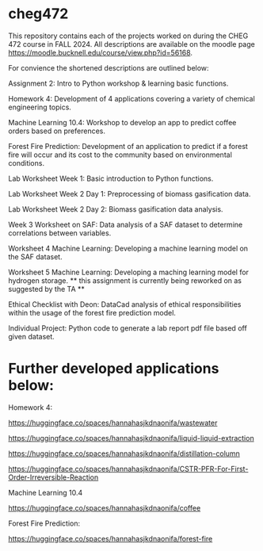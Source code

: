 # cheg472
This repository contains each of the projects worked on during the CHEG 472 course in FALL 2024. All descriptions are available on the moodle page https://moodle.bucknell.edu/course/view.php?id=56168. 

For convience the shortened descriptions are outlined below:

Assignment 2: Intro to Python workshop & learning basic functions.

Homework 4: Development of 4 applications covering a variety of chemical engineering topics.

Machine Learning 10.4: Workshop to develop an app to predict coffee orders based on preferences.

Forest Fire Prediction: Development of an application to predict if a forest fire will occur and its cost to the community based on environmental conditions.

Lab Worksheet Week 1: Basic introduction to Python functions.

Lab Worksheet Week 2 Day 1: Preprocessing of biomass gasification data.

Lab Worksheet Week 2 Day 2: Biomass gasification data analysis.

Week 3 Worksheet on SAF: Data analysis of a SAF dataset to determine correlations between variables.

Worksheet 4 Machine Learning: Developing a machine learning model on the SAF dataset.

Worksheet 5 Machine Learning: Developing a maching learning model for hydrogen storage. ** this assignment is currently being reworked on as suggested by the TA **

Ethical Checklist with Deon: DataCad analysis of ethical responsibilities within the usage of the forest fire prediction model.

Individual Project: Python code to generate a lab report pdf file based off given dataset.

# Further developed applications below:

Homework 4:

https://huggingface.co/spaces/hannahasjkdnaonifa/wastewater

https://huggingface.co/spaces/hannahasjkdnaonifa/liquid-liquid-extraction

https://huggingface.co/spaces/hannahasjkdnaonifa/distillation-column 

https://huggingface.co/spaces/hannahasjkdnaonifa/CSTR-PFR-For-First-Order-Irreversible-Reaction 

Machine Learning 10.4

https://huggingface.co/spaces/hannahasjkdnaonifa/coffee

Forest Fire Prediction:

https://huggingface.co/spaces/hannahasjkdnaonifa/forest-fire
